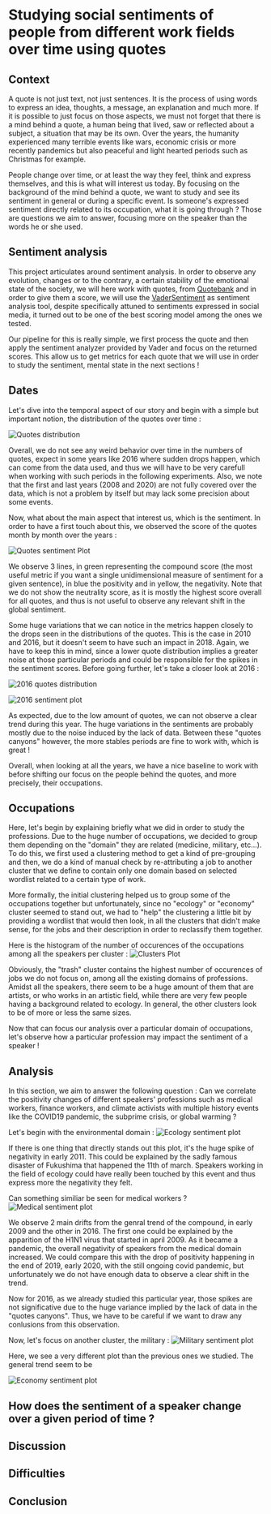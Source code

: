# Studying social sentiments of people from different work fields over time using quotes

## Context
A quote is not just text, not just sentences. It is the process of using words to express an idea, thoughts, a message, an explanation and much more. If it is possible to just focus on those aspects, we must not forget that there is a mind behind a quote, a human being that lived, saw or reflected about a subject, a situation that may be its own.
Over the years, the humanity experienced many terrible events like wars, economic crisis or more recently pandemics but also peaceful and light hearted periods such as Christmas for example.

People change over time, or at least the way they feel, think and express themselves, and this is what will interest us today. By focusing on the background of the mind behind a quote, we want to study and see its sentiment in general or during a specific event. Is someone's expressed sentiment directly related to its occupation, what it is going through ? Those are questions we aim to answer, focusing more on the speaker than the words he or she used.

## Sentiment analysis
This project articulates around sentiment analysis. In order to observe any evolution, changes or to the contrary, a certain stability of the emotional state of the society, we will here work with quotes, from [Quotebank](https://github.com/epfl-dlab/Quotebank) and in order to give them a score, we will use the [VaderSentiment](https://github.com/cjhutto/vaderSentiment) as sentiment analysis tool, despite specifically attuned to sentiments expressed in social media, it turned out to be one of the best scoring model among the ones we tested.

Our pipeline for this is really simple, we first process the quote and then apply the sentiment analyzer provided by Vader and focus on the returned scores.
This allow us to get metrics for each quote that we will use in order to study the sentiment, mental state in the next sections !

## Dates
Let's dive into the temporal aspect of our story and begin with a simple but important notion, the distribution of the quotes over time :

![Quotes distribution](img/distriballquotes.jfif)

Overall, we do not see any weird behavior over time in the numbers of quotes, expect in some years like 2016 where sudden drops happen, which can come from the data used, and thus we will have to be very carefull when working with such periods in the following experiments.
Also, we note that the first and last years (2008 and 2020) are not fully covered over the data, which is not a problem by itself but may lack some precision about some events.

Now, what about the main aspect that interest us, which is the sentiment. In order to have a first touch about this, we observed the score of the quotes month by month over the years :

![Quotes sentiment Plot](img/allquotessentimentplot.jfif)

We observe 3 lines, in green representing the compound score (the most useful metric if you want a single unidimensional measure of sentiment for a given sentence), in blue the positivity and in yellow, the negativity. Note that we do not show the neutrality score, as it is mostly the highest score overall for all quotes, and thus is not useful to observe any relevant shift in the global sentiment.

Some huge variations that we can notice in the metrics happen closely to the drops seen in the distributions of the quotes. This is the case in 2010 and 2016, but it doesn't seem to have such an impact in 2018. Again, we have to keep this in mind, since a lower quote distribution implies a greater noise at those particular periods and could be responsible for the spikes in the sentiment scores. Before going further, let's take a closer look at 2016 :

![2016 quotes distribution](img/distribquote2016.jfif)

![2016 sentiment plot](img/plotsentiment2016.jfif)

As expected, due to the low amount of quotes, we can not observe a clear trend during this year. The huge variations in the sentiments are probably mostly due to the noise induced by the lack of data. Between these "quotes canyons" however, the more stables periods are fine to work with, which is great !

Overall, when looking at all the years, we have a nice baseline to work with before shifting our focus on the people behind the quotes, and more precisely, their occupations.

## Occupations
Here, let's begin by explaining briefly what we did in order to study the professions. Due to the huge number of occupations, we decided to group them depending on the "domain" they are related (medicine, military, etc...). To do this, we first used a clustering method to get a kind of pre-grouping and then, we do a kind of manual check by re-attributing a job to another cluster that we define to contain only one domain based on selected wordlist related to a certain type of work. 

More formally, the initial clustering helped us to group some of the occupations together but unfortunately, since no "ecology" or "economy" cluster seemed to stand out, we had to "help" the clustering a little bit by providing a wordlist that would then look, in all the clusters that didn't make sense, for the jobs and their description in order to reclassify them together.

Here is the histogram of the number of occurences of the occupations among all the speakers per cluster :
![Clusters Plot](img/plotcluster.jfif)

Obviously, the "trash" cluster contains the highest number of occurences of jobs we do not focus on, among all the existing domains of professions. Amidst all the speakers, there seem to be a huge amount of them that are artists, or who works in an artistic field, while there are very few people having a background related to ecology. In general, the other clusters look to be of more or less the same sizes.

Now that can focus our analysis over a particular domain of occupations, let's observe how a particular profession may impact the sentiment of a speaker !

## Analysis
In this section, we aim to answer the following question : Can we correlate the positivity changes of different speakers' professions such as medical workers, finance workers, and climate activists with multiple history events like the COVID19 pandemic, the subprime crisis, or global warming ?

Let's begin with the environmental domain :
![Ecology sentiment plot](img/plotecologysentiment.jfif)

If there is one thing that directly stands out this plot, it's the huge spike of negativity in early 2011. This could be explained by the sadly famous disaster of Fukushima that happened the 11th of march. Speakers working in the field of ecology could have really been touched by this event and thus express more the negativity they felt.

Can something similiar be seen for medical workers ?
![Medical sentiment plot](img/plotmedicalsentiment.jfif)

We observe 2 main drifts from the genral trend of the compound, in early 2009 and the other in 2016. The first one could be explained by the apparition of the H1N1 virus that started in april 2009. As it became a pandemic, the overall negativity of speakers from the medical domain increased. We could compare this with the drop of positivity happening in the end of 2019, early 2020, with the still ongoing covid pandemic, but unfortunately we do not have enough data to observe a clear shift in the trend.

Now for 2016, as we already studied this particular year, those spikes are not significative due to the huge variance implied by the lack of data in the "quotes canyons". Thus, we have to be careful if we want to draw any conlusions from this observation.


Now, let's focus on another cluster, the military :
![Military sentiment plot](img/plotmilitarysentiment.jfif)

Here, we see a very different plot than the previous ones we studied. The general trend seem to be 

![Economy sentiment plot](img/ploteconomysentiment.jfif)

## How does the sentiment of a speaker change over a given period of time ?

## Discussion

## Difficulties

## Conclusion
